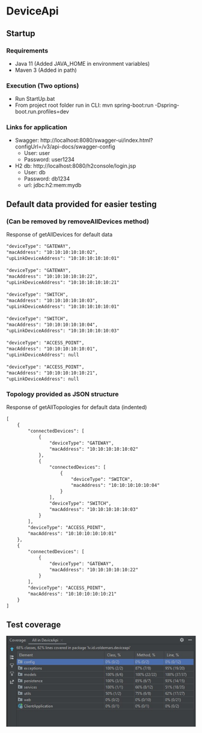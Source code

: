 # DeviceApi
## Startup
### Requirements
- Java 11 (Added JAVA_HOME in environment variables)
- Maven 3 (Added in path)

### Execution (Two options)
- Run StartUp.bat
- From project root folder run in CLI: mvn spring-boot:run -Dspring-boot.run.profiles=dev

### Links for application
- Swagger: http://localhost:8080/swagger-ui/index.html?configUrl=/v3/api-docs/swagger-config
  - User: user
  - Password: user1234
- H2 db: http://localhost:8080/h2console/login.jsp
  - User: db
  - Password: db1234
  - url: jdbc:h2:mem:mydb
  
## Default data provided for easier testing 
### (Can be removed by removeAllDevices method)
Response of getAllDevices for default data

  
    "deviceType": "GATEWAY",
    "macAddress": "10:10:10:10:10:02",
    "upLinkDeviceAddress": "10:10:10:10:10:01"
 
    "deviceType": "GATEWAY",
    "macAddress": "10:10:10:10:10:22",
    "upLinkDeviceAddress": "10:10:10:10:10:21"

    "deviceType": "SWITCH",
    "macAddress": "10:10:10:10:10:03",
    "upLinkDeviceAddress": "10:10:10:10:10:01"
 
    "deviceType": "SWITCH",
    "macAddress": "10:10:10:10:10:04",
    "upLinkDeviceAddress": "10:10:10:10:10:03"

    "deviceType": "ACCESS_POINT",
    "macAddress": "10:10:10:10:10:01",
    "upLinkDeviceAddress": null
 
    "deviceType": "ACCESS_POINT",
    "macAddress": "10:10:10:10:10:21",
    "upLinkDeviceAddress": null
  
### Topology provided as JSON structure

Response of getAllTopologies for default data (indented)

    [
        {
            "connectedDevices": [
                {
                    "deviceType": "GATEWAY",
                    "macAddress": "10:10:10:10:10:02"
                },
                {
                    "connectedDevices": [
                        {
                            "deviceType": "SWITCH",
                            "macAddress": "10:10:10:10:10:04"
                        }
                    ],
                    "deviceType": "SWITCH",
                    "macAddress": "10:10:10:10:10:03"
                }
            ],
            "deviceType": "ACCESS_POINT",
            "macAddress": "10:10:10:10:10:01"
        },
        {
            "connectedDevices": [
                {
                    "deviceType": "GATEWAY",
                    "macAddress": "10:10:10:10:10:22"
                }
            ],
            "deviceType": "ACCESS_POINT",
            "macAddress": "10:10:10:10:10:21"
        }
    ]
    
## Test coverage

![TestCoverageImage](TestCoverage.jpg?raw=true)



